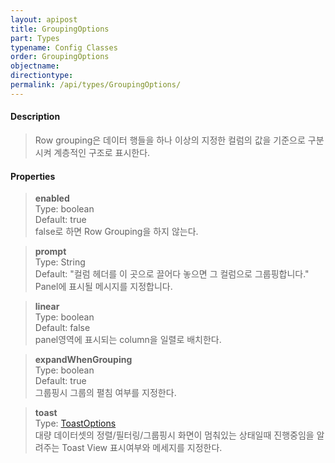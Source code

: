 ```yaml
---
layout: apipost
title: GroupingOptions
part: Types
typename: Config Classes
order: GroupingOptions
objectname: 
directiontype: 
permalink: /api/types/GroupingOptions/
---
```



#### Description

> Row grouping은 데이터 행들을 하나 이상의 지정한 컬럼의 값을 기준으로 구분시켜 계층적인 구조로 표시한다.

#### Properties

> **enabled**    
> Type: boolean  
> Default: true  
> false로 하면 Row Grouping을 하지 않는다.  

> **prompt**  
> Type: String  
> Default: "컬럼 헤더를 이 곳으로 끌어다 놓으면 그 컬럼으로 그룹핑합니다."
> Panel에 표시될 메시지를 지정합니다.  

> **linear**  
> Type: boolean  
> Default: false  
> panel영역에 표시되는 column을 일렬로 배치한다.  

> **expandWhenGrouping**  
> Type: boolean  
> Default: true  
> 그룹핑시 그룹의 펼침 여부를 지정한다.  

> **toast**  
> Type: [ToastOptions](/api/types/ToastOptions)  
> 대량 데이터셋의 정렬/필터링/그룹핑시 화면이 멈춰있는 상태일때 진행중임을 알려주는 Toast View 표시여부와 메세지를 지정한다.

